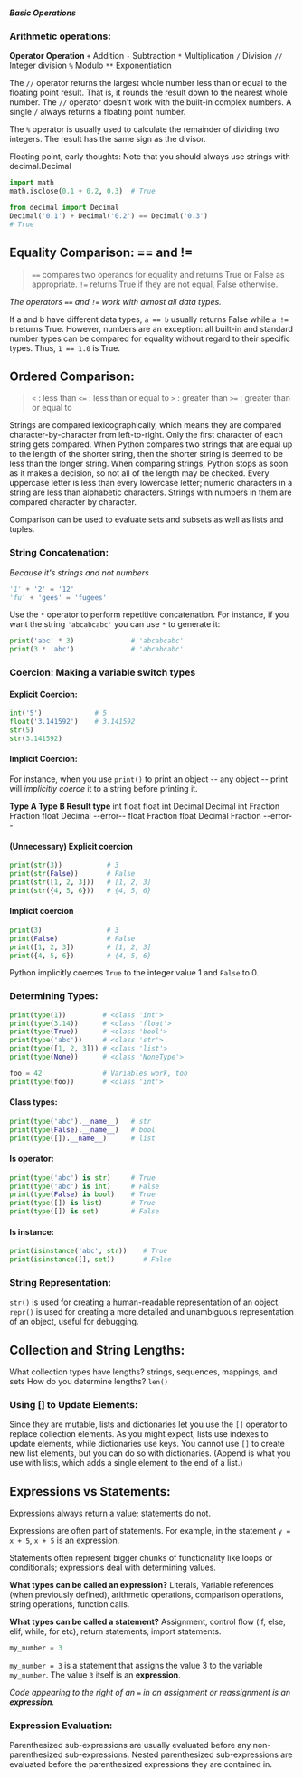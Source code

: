 ##### Basic Operations

### Arithmetic operations:

**Operator**    **Operation**
`+`            Addition
`-`            Subtraction
`*`            Multiplication
`/`            Division
`//`           Integer division
`%`            Modulo
`**`           Exponentiation

The `//` operator returns the largest whole number less than or equal to the floating point result. That is, it rounds the result down to the nearest whole number. The `//` operator doesn't work with the built-in complex numbers. A single `/` always returns a floating point number.

The `%` operator is usually used to calculate the remainder of dividing two integers. The result has the same sign as the divisor.

Floating point, early thoughts: Note that you should always use strings with decimal.Decimal

```python
import math
math.isclose(0.1 + 0.2, 0.3)  # True
```

```python
from decimal import Decimal
Decimal('0.1') + Decimal('0.2') == Decimal('0.3')
# True
```

## Equality Comparison: == and !=

> `==` compares two operands for equality and returns True or False as appropriate. 
> `!=` returns True if they are not equal, False otherwise.

_The operators `==` and `!=` work with almost all data types._

If a and b have different data types, `a == b` usually returns False while `a != b` returns True. However, numbers are an exception: all built-in and standard number types can be compared for equality without regard to their specific types. Thus, `1 == 1.0` is True.

## Ordered Comparison:

> `<` : less than 
> `<=` : less than or equal to 
> `>` : greater than
> `>=` : greater than or equal to

Strings are compared lexicographically, which means they are compared character-by-character from left-to-right. Only the first character of each string gets compared. When Python compares two strings that are equal up to the length of the shorter string, then the shorter string is deemed to be less than the longer string. When comparing strings, Python stops as soon as it makes a decision, so not all of the length may be checked. Every uppercase letter is less than every lowercase letter; numeric characters in a string are less than alphabetic characters. Strings with numbers in them are compared character by character.

Comparison can be used to evaluate sets and subsets as well as lists and tuples.

### String Concatenation:

_Because it's strings and not numbers_

```python
'1' + '2' = '12'
'fu' + 'gees' = 'fugees'
```

Use the `*` operator to perform repetitive concatenation. For instance, if you want the string `'abcabcabc'` you can use `*` to generate it:

```python
print('abc' * 3)              # 'abcabcabc'
print(3 * 'abc')              # 'abcabcabc'
```

### Coercion: Making a variable switch types

#### Explicit Coercion:

```python
int('5')             # 5
float('3.141592')    # 3.141592
str(5)
str(3.141592)
```

#### Implicit Coercion:

For instance, when you use `print()` to print an object -- any object -- print will _implicitly coerce_ it to a string before printing it.

**Type A    Type B       Result type**
int         float        float
int         Decimal      Decimal
int         Fraction     Fraction
float       Decimal      --error--
float       Fraction     float
Decimal     Fraction     --error--

#### (Unnecessary) Explicit coercion

```python
print(str(3))           # 3
print(str(False))       # False
print(str([1, 2, 3]))   # [1, 2, 3]
print(str({4, 5, 6}))   # {4, 5, 6}
```

#### Implicit coercion

```python
print(3)                # 3
print(False)            # False
print([1, 2, 3])        # [1, 2, 3]
print({4, 5, 6})        # {4, 5, 6}
```

Python implicitly coerces `True` to the integer value 1 and `False` to 0. 

### Determining Types:

```python
print(type(1))         # <class 'int'>
print(type(3.14))      # <class 'float'>
print(type(True))      # <class 'bool'>
print(type('abc'))     # <class 'str'>
print(type([1, 2, 3])) # <class 'list'>
print(type(None))      # <class 'NoneType'>

foo = 42               # Variables work, too
print(type(foo))       # <class 'int'>
```

#### Class types:

```python
print(type('abc').__name__)   # str
print(type(False).__name__)   # bool
print(type([]).__name__)      # list
```

#### Is operator:

```python
print(type('abc') is str)     # True
print(type('abc') is int)     # False
print(type(False) is bool)    # True
print(type([]) is list)       # True
print(type([]) is set)        # False
```

#### Is instance:

```python
print(isinstance('abc', str))    # True
print(isinstance([], set))       # False
```

### String Representation:

`str()` is used for creating a human-readable representation of an object.
`repr()` is used for creating a more detailed and unambiguous representation of an object, useful for debugging.

## Collection and String Lengths:

What collection types have lengths? strings, sequences, mappings, and sets
How do you determine lengths? `len()`

### Using [] to Update Elements: 

Since they are mutable, lists and dictionaries let you use the `[]` operator to replace collection elements. As you might expect, lists use indexes to update elements, while dictionaries use keys. You cannot use `[]` to create new list elements, but you can do so with dictionaries. (Append is what you use with lists, which adds a single element to the end of a list.)

## Expressions vs Statements:

Expressions always return a value; statements do not.

Expressions are often part of statements. For example, in the statement `y = x + 5`, `x + 5` is an expression.

Statements often represent bigger chunks of functionality like loops or conditionals; expressions deal with determining values.

**What types can be called an expression?** Literals, Variable references (when previously defined), arithmetic operations, comparison operations, string operations, function calls.

**What types can be called a statement?** Assignment, control flow (if, else, elif, while, for etc), return statements, import statements.

```python
my_number = 3
```
`my_number = 3` is a statement that assigns the value 3 to the variable `my_number`.
The value `3` itself is an **expression**. 

_Code appearing to the right of an `=` in an assignment or reassignment is an **expression**._

### Expression Evaluation:

Parenthesized sub-expressions are usually evaluated before any non-parenthesized sub-expressions. Nested parenthesized sub-expressions are evaluated before the parenthesized expressions they are contained in.